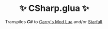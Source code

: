 <h1 align="center">&#x2728; CSharp.glua &#x2728;</h1>
<p align="center">Transpiles <b><i>C#</i></b> to <a href="https://wiki.facepunch.com/gmod" alt="Garry's Mod Lua">Garry's Mod Lua</a> and/or <a href="https://github.com/thegrb93/StarfallEx" alt="Starfall">Starfall</a>.</p>
